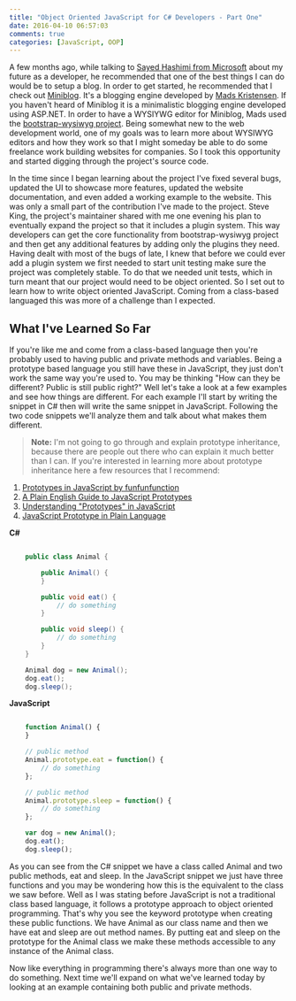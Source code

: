 ```yaml
---
title: "Object Oriented JavaScript for C# Developers - Part One"
date: 2016-04-10 06:57:03
comments: true
categories: [JavaScript, OOP]
---
```


A few months ago, while talking to [Sayed Hashimi from Microsoft](https://twitter.com/sayedihashimi) about my future as a developer, he recommended that one of the best things I can do would be to setup a blog. In order to get started, he recommended that I check out [Miniblog](https://github.com/madskristensen/MiniBlog). It's a blogging engine developed by [Mads Kristensen](https://twitter.com/mkristensen). If you haven't heard of Miniblog it is a minimalistic blogging engine developed using ASP.NET. In order to have a WYSIYWG editor for Miniblog, Mads used the [bootstrap-wysiwyg project](https://github.com/steveathon/bootstrap-wysiwyg). Being somewhat new to the web development world, one of my goals was to learn more about WYSIWYG editors and how they work so that I might someday be able to do some freelance work building websites for companies. So I took this opportunity and started digging through the project's source code.

In the time since I began learning about the project I've fixed several bugs, updated the UI to showcase more features, updated the website documentation, and even added a working example to the website. This was only a small part of the contribution I've made to the project. Steve King, the project's maintainer shared with me one evening his plan to eventually expand the project so that it includes a plugin system. This way developers can get the core functionality from bootstrap-wysiwyg project and then get any additional features by adding only the plugins they need. Having dealt with most of the bugs of late, I knew that before we could ever add a plugin system we first needed to start unit testing make sure the project was completely stable. To do that we needed unit tests, which in turn meant that our project would need to be object oriented. So I set out to learn how to write object oriented JavaScript. Coming from a class-based languaged this was more of a challenge than I expected.

## What I've Learned So Far

If you're like me and come from a class-based language then you're probably used to having public and private methods and variables. Being a prototype based language you still have these in JavaScript, they just don't work the same way you're used to. You may be thinking "How can they be different? Public is still public right?" Well let's take a look at a few examples and see how things are different. For each example I'll start by writing the snippet in C# then will write the same snippet in JavaScript. Following the two code snippets we'll analyze them and talk about what makes them different.

  > **Note:** I'm not going to go through and explain prototype inheritance, because there are people out there who can explain it much better than I can. If you're interested in learning more about prototype inheritance here a few resources that I recommend:

1. [Prototypes in JavaScript by funfunfunction](https://youtu.be/riDVvXZ_Kb4)
2. [A Plain English Guide to JavaScript Prototypes](http://sporto.github.io/blog/2013/02/22/a-plain-english-guide-to-javascript-prototypes/)
3. [Understanding "Prototypes" in JavaScript](http://yehudakatz.com/2011/08/12/understanding-prototypes-in-javascript/)
4. [JavaScript Prototype in Plain Language](http://javascriptissexy.com/javascript-prototype-in-plain-detailed-language/)

**C#**

```csharp

    public class Animal {

        public Animal() {
        }

        public void eat() {
            // do something
        }

        public void sleep() {
            // do something
        }
    }

    Animal dog = new Animal();
    dog.eat();
    dog.sleep();
```

**JavaScript**

```js

    function Animal() {
    }

    // public method
    Animal.prototype.eat = function() {
        // do something
    };

    // public method
    Animal.prototype.sleep = function() {
        // do something
    };

    var dog = new Animal();
    dog.eat();
    dog.sleep();
```

As you can see from the C# snippet we have a class called Animal and two public methods, eat and sleep. In the JavaScript snippet we just have three functions and you may be wondering how this is the equivalent to the class we saw before. Well as I was stating before JavaScript is not a traditional class based language, it follows a prototype approach to object oriented programming. That's why you see the keyword prototype when creating these public functions. We have Animal as our class name and then we have eat and sleep are out method names. By putting eat and sleep on the prototype for the Animal class we make these methods accessible to any instance of the Animal class.

Now like everything in programming there's always more than one way to do something. Next time we'll expand on what we've learned today by looking at an example containing both public and private methods.